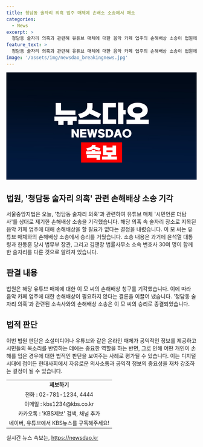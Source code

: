 ```yaml
---
title: 청담동 술자리 의혹 업주 매체에 손배소 소송에서 패소
categories:
  - News
excerpt: >
  청담동 술자리 의혹과 관련해 유튜브 매체에 대한 음악 카페 업주의 손해배상 소송이 법원에서 기각되었습니다. 서울중앙지법은 오늘, 음악 카페 업주의 소송을 상대로 제기한 경우에 대해 손해배상을 할 필요가 없다는 결정을 내렸습니다. 이 의혹은 윤석열 대통령과 한동훈 당시 법무부 장관이 청담동 고급 술집에서 술자리를 가졌다는 내용을 담고 있습니다.
feature_text: >
  청담동 술자리 의혹과 관련해 유튜브 매체에 대한 음악 카페 업주의 손해배상 소송이 법원에서 기각되었습니다. 서울중앙지법은 오늘, 음악 카페 업주의 소송을 상대로 제기한 경우에 대해 손해배상을 할 필요가 없다는 결정을 내렸습니다. 이 의혹은 윤석열 대통령과 한동훈 당시 법무부 장관이 청담동 고급 술집에서 술자리를 가졌다는 내용을 담고 있습니다.
image: '/assets/img/newsdao_breakingnews.jpg'
---
```


<p><img src="/assets/img/newsdao_breakingnews.jpg" alt="ontimetimes 속보" /></p>

<h2 data-ke-size="size26">법원, '청담동 술자리 의혹' 관련 손해배상 소송 기각</h2>

<p data-ke-size="size16">서울중앙지법은 오늘, '청담동 술자리 의혹'과 관련하여 유튜브 매체 '시민언론 더탐사'를 상대로 제기한 손해배상 소송을 기각했습니다. 해당 의혹 속 술자리 장소로 지목된 음악 카페 업주에 대해 손해배상을 할 필요가 없다는 결정을 내렸습니다. 이 모 씨는 유튜브 매체와의 손해배상 소송에서 승리를 거뒀습니다. 소송 내용은 과거에 윤석열 대통령과 한동훈 당시 법무부 장관, 그리고 김앤장 법률사무소 소속 변호사 30여 명이 함께한 술자리를 다룬 것으로 알려져 있습니다.</p>

<h2 data-ke-size="size26">판결 내용</h2>

<p data-ke-size="size16">법원은 해당 유튜브 매체에 대한 이 모 씨의 손해배상 청구를 기각했습니다. 이에 따라 음악 카페 업주에 대한 손해배상이 필요하지 않다는 결론을 이끌어 냈습니다. '청담동 술자리 의혹'과 관련된 소속사와의 손해배상 소송은 이 모 씨의 승리로 종결되었습니다.</p>

<h2 data-ke-size="size26">법적 판단</h2>

<p data-ke-size="size16">이번 법원 판단은 소셜미디어나 유튜브와 같은 온라인 매체가 공익적인 정보를 제공하고 시민들의 목소리를 반영하는 데에는 중요한 역할을 하는 반면, 그로 인해 어떤 개인이 손해를 입은 경우에 대한 법적인 판단을 보여주는 사례로 평가될 수 있습니다. 이는 디지털 시대에 접어든 현대사회에서 자유로운 의사소통과 공익적 정보의 중요성을 재차 강조하는 결정이 될 수 있습니다.</p>

<table>
    <tr>
        <td style="text-align: center; height: 17px;"><b>제보하기</b></td>
    </tr>
    <tr>
        <td style="text-align: center; height: 17px;">전화 : 02-781-1234, 4444</td>
    </tr>
    <tr>
        <td style="text-align: center; height: 17px;">이메일 : kbs1234@kbs.co.kr</td>
    </tr>
    <tr>
        <td style="text-align: center; height: 17px;">카카오톡 : 'KBS제보' 검색, 채널 추가</td>
    </tr>
    <tr>
        <td style="text-align: center; height: 17px;">네이버, 유튜브에서 KBS뉴스를 구독해주세요!</td>
    </tr>
</table>
실시간 뉴스 속보는, <a href="https://newsdao.kr" rel="dofollow">https://newsdao.kr</a>



